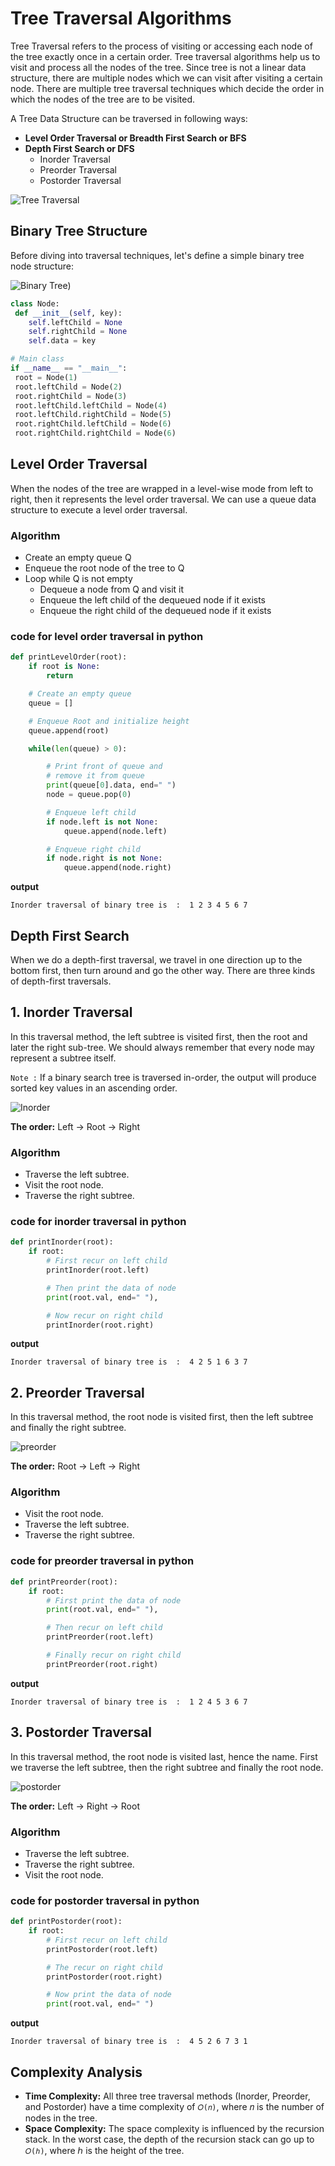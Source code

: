 # Tree Traversal Algorithms

Tree Traversal refers to the process of visiting or accessing each node of the tree exactly once in a certain order. Tree traversal algorithms help us to visit and process all the nodes of the tree. Since tree is not a linear data structure, there are multiple nodes which we can visit after visiting a certain node. There are multiple tree traversal techniques which decide the order in which the nodes of the tree are to be visited.


A Tree Data Structure can be traversed in following ways:
 - **Level Order Traversal or Breadth First Search or BFS**
 - **Depth First Search or DFS**
     - Inorder Traversal
     - Preorder Traversal
     - Postorder Traversal
       
  ![Tree Traversal](images/traversal.png)

 
  
## Binary Tree Structure
  Before diving into traversal techniques, let's define a simple binary tree node structure:

![Binary Tree](images/binarytree.png))
  
  ```python
class Node:
   def __init__(self, key):
      self.leftChild = None
      self.rightChild = None
      self.data = key

# Main class
if __name__ == "__main__":
   root = Node(1)
   root.leftChild = Node(2)
   root.rightChild = Node(3)
   root.leftChild.leftChild = Node(4)
   root.leftChild.rightChild = Node(5)
   root.rightChild.leftChild = Node(6)
   root.rightChild.rightChild = Node(6)
```

## Level Order Traversal
When the nodes of the tree are wrapped in a level-wise mode from left to right, then it represents the level order traversal. We can use a queue data structure to execute a level order traversal.

### Algorithm
  - Create an empty queue Q
  - Enqueue the root node of the tree to Q
  - Loop while Q is not empty
      - Dequeue a node from Q and visit it
      - Enqueue the left child of the dequeued node if it exists
      - Enqueue the right child of the dequeued node if it exists
   
### code for level order traversal in python
```python
def printLevelOrder(root):
    if root is None:
        return

    # Create an empty queue
    queue = []

    # Enqueue Root and initialize height
    queue.append(root)

    while(len(queue) > 0):

        # Print front of queue and
        # remove it from queue
        print(queue[0].data, end=" ")
        node = queue.pop(0)

        # Enqueue left child
        if node.left is not None:
            queue.append(node.left)

        # Enqueue right child
        if node.right is not None:
            queue.append(node.right)
```

**output**

` Inorder traversal of binary tree is  : 
1 2 3 4 5 6 7 `



## Depth First Search
When we do a depth-first traversal, we travel in one direction up to the bottom first, then turn around and go the other way. There are three kinds of depth-first traversals.

## 1. Inorder Traversal

In this traversal method, the left subtree is visited first, then the root and later the right sub-tree. We should always remember that every node may represent a subtree itself.

`Note :` If a binary search tree is traversed in-order, the output will produce sorted key values in an ascending order.

![Inorder](images/inorder-traversal.png)

**The order:**  Left -> Root -> Right

### Algorithm
  - Traverse the left subtree.
  - Visit the root node.
  - Traverse the right subtree.

### code for inorder traversal in python
```python
def printInorder(root):
    if root:
        # First recur on left child
        printInorder(root.left)

        # Then print the data of node
        print(root.val, end=" "),

        # Now recur on right child
        printInorder(root.right)
```

**output**

` Inorder traversal of binary tree is  : 
4 2 5 1 6 3 7 `


## 2. Preorder Traversal

In this traversal method, the root node is visited first, then the left subtree and finally the right subtree.

![preorder](images/preorder-traversal.png)

**The order:**  Root -> Left -> Right

### Algorithm
  - Visit the root node.
  - Traverse the left subtree.
  - Traverse the right subtree.

### code for preorder traversal in python
```python
def printPreorder(root):
    if root:
        # First print the data of node
        print(root.val, end=" "),

        # Then recur on left child
        printPreorder(root.left)

        # Finally recur on right child
        printPreorder(root.right)
```

**output**

` Inorder traversal of binary tree is  : 
1 2 4 5 3 6 7 `

## 3. Postorder Traversal

In this traversal method, the root node is visited last, hence the name. First we traverse the left subtree, then the right subtree and finally the root node.

![postorder](images/postorder-traversal.png)

**The order:**  Left -> Right -> Root

### Algorithm
  - Traverse the left subtree.
  - Traverse the right subtree.
  - Visit the root node.

### code for postorder traversal in python
```python
def printPostorder(root):
    if root:
        # First recur on left child
        printPostorder(root.left)

        # The recur on right child
        printPostorder(root.right)

        # Now print the data of node
        print(root.val, end=" ")
```

**output**

` Inorder traversal of binary tree is  : 
4 5 2 6 7 3 1 `


## Complexity Analysis
 - **Time Complexity:** All three tree traversal methods (Inorder, Preorder, and Postorder) have a time complexity of `𝑂(𝑛)`, where 𝑛 is the number of nodes in the tree.
 - **Space Complexity:** The space complexity is influenced by the recursion stack. In the worst case, the depth of the recursion stack can go up to `𝑂(ℎ)`, where ℎ is the height of the tree.



 
